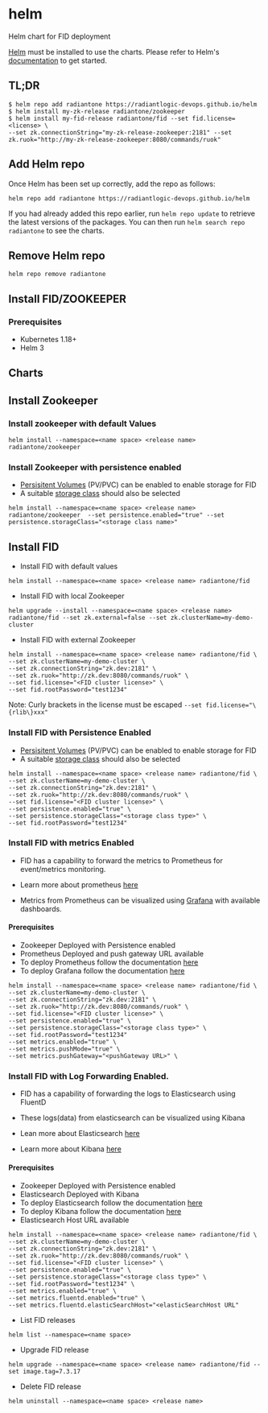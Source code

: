# helm
Helm chart for FID deployment

[Helm](https://helm.sh) must be installed to use the charts.  Please refer to
Helm's [documentation](https://helm.sh/docs) to get started.

## TL;DR

```console
$ helm repo add radiantone https://radiantlogic-devops.github.io/helm
$ helm install my-zk-release radiantone/zookeeper
$ helm install my-fid-release radiantone/fid --set fid.license=<license> \
--set zk.connectionString="my-zk-release-zookeeper:2181" --set zk.ruok="http://my-zk-release-zookeeper:8080/commands/ruok"
```

## Add Helm repo

Once Helm has been set up correctly, add the repo as follows:

```
helm repo add radiantone https://radiantlogic-devops.github.io/helm
```

If you had already added this repo earlier, run `helm repo update` to retrieve
the latest versions of the packages.  You can then run `helm search repo radiantone` to see the charts.

## Remove Helm repo

```
helm repo remove radiantone
```

## Install FID/ZOOKEEPER

### Prerequisites
* Kubernetes 1.18+
* Helm 3

## Charts

## Install Zookeeper

### Install zookeeper with default Values

```
helm install --namespace=<name space> <release name>  radiantone/zookeeper
```

### Install Zookeeper with persistence enabled

 * [Persisitent Volumes](https://kubernetes.io/docs/concepts/storage/persistent-volumes/) (PV/PVC) can be enabled to enable storage for FID
 * A suitable [storage class](https://kubernetes.io/docs/concepts/storage/storage-classes/) should also be selected

```
helm install --namespace=<name space> <release name> radiantone/zookeeper  --set persistence.enabled="true" --set persistence.storageClass="<storage class name>"
```



## Install FID
* Install FID with default values
```
helm install --namespace=<name space> <release name> radiantone/fid
```
* Install FID with local Zookeeper
```
helm upgrade --install --namespace=<name space> <release name> radiantone/fid --set zk.external=false --set zk.clusterName=my-demo-cluster
```

* Install FID with external Zookeeper
```
helm install --namespace=<name space> <release name> radiantone/fid \
--set zk.clusterName=my-demo-cluster \
--set zk.connectionString="zk.dev:2181" \
--set zk.ruok="http://zk.dev:8080/commands/ruok" \
--set fid.license="<FID cluster license>" \
--set fid.rootPassword="test1234"
```
Note: Curly brackets in the license must be escaped ```--set fid.license="\{rlib\}xxx"```


### Install FID with Persistence Enabled

 * [Persisitent Volumes](https://kubernetes.io/docs/concepts/storage/persistent-volumes/) (PV/PVC) can be enabled to enable storage for FID
 * A suitable [storage class](https://kubernetes.io/docs/concepts/storage/storage-classes/) should also be selected
```
helm install --namespace=<name space> <release name> radiantone/fid \
--set zk.clusterName=my-demo-cluster \
--set zk.connectionString="zk.dev:2181" \
--set zk.ruok="http://zk.dev:8080/commands/ruok" \
--set fid.license="<FID cluster license>" \
--set persistence.enabled="true" \
--set persistence.storageClass="<storage class type>" \
--set fid.rootPassword="test1234"

```

### Install FID with metrics Enabled

* FID has a capability to forward the metrics to Prometheus for event/metrics monitoring.

* Learn more about prometheus [here](https://prometheus.io)

* Metrics from Prometheus can be visualized using [Grafana](https://grafana.com/grafana/) with available dashboards.


#### Prerequisites
* Zookeeper Deployed with Persistence enabled
* Prometheus Deployed and push gateway URL available
* To deploy Prometheus follow the documentation [here](https://github.com/prometheus-community/helm-charts/blob/main/charts/kube-prometheus-stack/README.md)
* To deploy Grafana follow the documentation [here](https://grafana.com/docs/agent/latest/operator/helm-getting-started/)

```
helm install --namespace=<name space> <release name> radiantone/fid \
--set zk.clusterName=my-demo-cluster \
--set zk.connectionString="zk.dev:2181" \
--set zk.ruok="http://zk.dev:8080/commands/ruok" \
--set fid.license="<FID cluster license>" \
--set persistence.enabled="true" \
--set persistence.storageClass="<storage class type>" \
--set fid.rootPassword="test1234"
--set metrics.enabled="true" \
--set metrics.pushMode="true" \
--set metrics.pushGateway="<pushGateway URL>" \
```

### Install FID with Log Forwarding Enabled.

* FID has a capability of forwarding the logs to Elasticsearch using FluentD

* These logs(data) from elasticsearch can be visualized using Kibana

* Lean more about Elasticsearch [here](https://www.elastic.co)

* Learn more about Kibana [here](https://www.elastic.co/kibana?ultron=B-Stack-Trials-AMER-US-W-Exact&gambit=Stack-Kibana&blade=adwords-s&hulk=paid&Device=c&thor=kibana&gclid=Cj0KCQjw3eeXBhD7ARIsAHjssr8Yhz4S7AmKvoc4LxgrfG7EDr0b6i8i7FRhBBmth7JK_ylVOvv-FOEaAlp5EALw_wcB)

#### Prerequisites

* Zookeeper Deployed with Persistence enabled
* Elasticsearch Deployed with Kibana
* To deploy Elasticsearch follow the documentation [here](https://artifacthub.io/packages/helm/elastic/elasticsearch)
* To deploy Kibana follow the documentation [here](https://artifacthub.io/packages/helm/elastic/kibana)
* Elasticsearch Host URL available

```
helm install --namespace=<name space> <release name> radiantone/fid \
--set zk.clusterName=my-demo-cluster \
--set zk.connectionString="zk.dev:2181" \
--set zk.ruok="http://zk.dev:8080/commands/ruok" \
--set fid.license="<FID cluster license>" \
--set persistence.enabled="true" \
--set persistence.storageClass="<storage class type>" \
--set fid.rootPassword="test1234" \
--set metrics.enabled="true" \
--set metrics.fluentd.enabled="true" \
--set metrics.fluentd.elasticSearchHost="<elasticSearchHost URL"
```


* List FID releases
```
helm list --namespace=<name space>
```
* Upgrade FID release
```
helm upgrade --namespace=<name space> <release name> radiantone/fid --set image.tag=7.3.17
```
* Delete FID release
```
helm uninstall --namespace=<name space> <release name>
```
